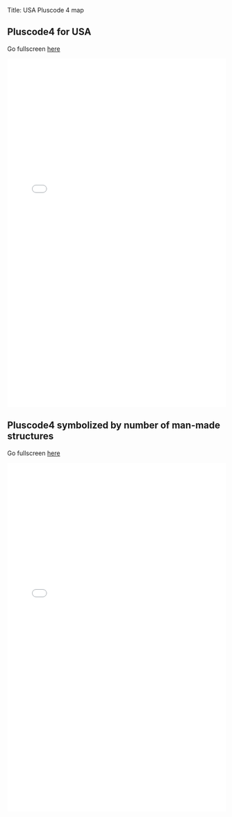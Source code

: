 Title: USA Pluscode 4 map

## Pluscode4 for USA
Go fullscreen [here](/pc4-map.html)
<html><iframe src="/pc4-map.html" width="100%" height="800" frameborder="0" style="border:0" allowfullscreen>iFrames are not supported on this page.</iframe></html>

## Pluscode4 symbolized by number of man-made structures
Go fullscreen [here](/pc4-bos-counts.html)
<html><iframe src="/pc4-bos-counts.html" width="100%" height="800" frameborder="0" style="border:0" allowfullscreen>iFrames are not supported on this page.</iframe></html>